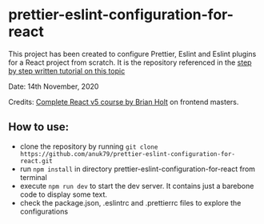 # prettier-eslint-configuration-for-react

This project has been created to configure Prettier, Eslint and Eslint plugins for a React project from scratch. It is the repository referenced in the 
[step by step written tutorial on this topic](https://prettier-eslint-configuration-for-react.netlify.app/)

Date: 14th November, 2020

Credits: [Complete React v5 course by Brian Holt](https://frontendmasters.com/courses/complete-react-v5/) on frontend masters.

## How to use:
- clone the repository by running `git clone https://github.com/anuk79/prettier-eslint-configuration-for-react.git`
- run `npm install` in directory prettier-eslint-configuration-for-react from terminal
- execute `npm run dev` to start the dev server. It contains just a barebone code to display some text.
- check the package.json, .eslintrc and .prettierrc files to explore the configurations
